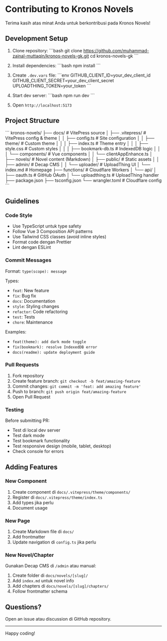 # Contributing to Kronos Novels

Terima kasih atas minat Anda untuk berkontribusi pada Kronos Novels!

## Development Setup

1. Clone repository:
\`\`\`bash
git clone https://github.com/muhammad-zainal-muttaqin/kronos-novels-gk.git
cd kronos-novels-gk
\`\`\`

2. Install dependencies:
\`\`\`bash
npm install
\`\`\`

3. Create `.dev.vars` file:
\`\`\`env
GITHUB_CLIENT_ID=your_dev_client_id
GITHUB_CLIENT_SECRET=your_dev_client_secret
UPLOADTHING_TOKEN=your_token
\`\`\`

4. Start dev server:
\`\`\`bash
npm run dev
\`\`\`

5. Open `http://localhost:5173`

## Project Structure

\`\`\`
kronos-novels/
├── docs/                      # VitePress source
│   ├── .vitepress/           # VitePress config & theme
│   │   ├── config.ts         # Site configuration
│   │   ├── theme/            # Custom theme
│   │   │   ├── index.ts      # Theme entry
│   │   │   ├── style.css     # Custom styles
│   │   │   ├── bookmark-db.ts # IndexedDB logic
│   │   │   └── components/   # Vue components
│   │   └── clientAppEnhance.ts
│   ├── novels/               # Novel content (Markdown)
│   ├── public/               # Static assets
│   │   ├── admin/            # Decap CMS
│   │   └── uploader/         # UploadThing UI
│   └── index.md              # Homepage
├── functions/                # Cloudflare Workers
│   └── api/
│       ├── oauth.ts          # GitHub OAuth
│       └── uploadthing.ts    # UploadThing handler
├── package.json
├── tsconfig.json
└── wrangler.toml             # Cloudflare config
\`\`\`

## Guidelines

### Code Style

- Use TypeScript untuk type safety
- Follow Vue 3 Composition API patterns
- Use Tailwind CSS classes (avoid inline styles)
- Format code dengan Prettier
- Lint dengan ESLint

### Commit Messages

Format: `type(scope): message`

Types:
- `feat`: New feature
- `fix`: Bug fix
- `docs`: Documentation
- `style`: Styling changes
- `refactor`: Code refactoring
- `test`: Tests
- `chore`: Maintenance

Examples:
- `feat(theme): add dark mode toggle`
- `fix(bookmark): resolve IndexedDB error`
- `docs(readme): update deployment guide`

### Pull Requests

1. Fork repository
2. Create feature branch: `git checkout -b feat/amazing-feature`
3. Commit changes: `git commit -m 'feat: add amazing feature'`
4. Push to branch: `git push origin feat/amazing-feature`
5. Open Pull Request

### Testing

Before submitting PR:
- Test di local dev server
- Test dark mode
- Test bookmark functionality
- Test responsive design (mobile, tablet, desktop)
- Check console for errors

## Adding Features

### New Component

1. Create component di `docs/.vitepress/theme/components/`
2. Register di `docs/.vitepress/theme/index.ts`
3. Add types jika perlu
4. Document usage

### New Page

1. Create Markdown file di `docs/`
2. Add frontmatter
3. Update navigation di `config.ts` jika perlu

### New Novel/Chapter

Gunakan Decap CMS di `/admin` atau manual:

1. Create folder di `docs/novels/[slug]/`
2. Add `index.md` untuk novel info
3. Add chapters di `docs/novels/[slug]/chapters/`
4. Follow frontmatter schema

## Questions?

Open an issue atau discussion di GitHub repository.

---

Happy coding!
